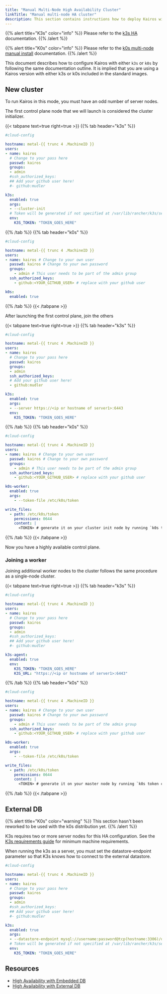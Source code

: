 ```yaml
---
title: "Manual Multi-Node High Availability Cluster"
linkTitle: "Manual multi-node HA cluster"
description: This section contains instructions how to deploy Kairos with a High Available control-plane for K3s 
---
```


{{% alert title="K3s" color="info" %}}
Please refer to the [k3s HA](https://docs.k3s.io/installation/ha-embedded) documentation. 
{{% /alert %}}

{{% alert title="K0s" color="info" %}}
Please refer to the [k0s multi-node manual install](https://docs.k0sproject.io/stable/k0s-multi-node/) documentation.
{{% /alert %}}

This document describes how to configure Kairos with either `k3s` or `k0s` by following the same documentation outline. It is implied that you are using a Kairos version with either k3s or k0s included in the standard images.

## New cluster

To run Kairos in this mode, you must have an odd number of server nodes.

The first control plane node that we will launch is considered the cluster initializer.

{{< tabpane text=true right=true  >}}
{{% tab header="k3s" %}}
```yaml
#cloud-config

hostname: metal-{{ trunc 4 .MachineID }}
users:
- name: kairos
  # Change to your pass here
  passwd: kairos
  groups:
  - admin
  #ssh_authorized_keys:
  ## Add your github user here!
  #- github:mudler

k3s:
  enabled: true
  args:
  - --cluster-init
  # Token will be generated if not specified at /var/lib/rancher/k3s/server/node-token
  env:
    K3S_TOKEN: "TOKEN_GOES_HERE"
```
{{% /tab %}}
{{% tab header="k0s" %}}
```yaml
#cloud-config

hostname: metal-{{ trunc 4 .MachineID }}
users:
- name: kairos # Change to your own user
  passwd: kairos # Change to your own password
  groups:
    - admin # This user needs to be part of the admin group
  ssh_authorized_keys:
    - github:<YOUR_GITHUB_USER> # replace with your github user

k0s:
  enabled: true
```
{{% /tab %}}
{{< /tabpane >}}

After launching the first control plane, join the others

{{< tabpane text=true right=true  >}}
{{% tab header="k3s" %}}
```yaml
#cloud-config

hostname: metal-{{ trunc 4 .MachineID }}
users:
- name: kairos
  # Change to your pass here
  passwd: kairos
  groups:
  - admin
  ssh_authorized_keys:
  # Add your github user here!
  - github:mudler

k3s:
  enabled: true
  args:
  - --server https://<ip or hostname of server1>:6443
  env:
    K3S_TOKEN: "TOKEN_GOES_HERE"
```
{{% /tab %}}
{{% tab header="k0s" %}}
```yaml
#cloud-config

hostname: metal-{{ trunc 4 .MachineID }}
users:
- name: kairos # Change to your own user
  passwd: kairos # Change to your own password
  groups:
    - admin # This user needs to be part of the admin group
  ssh_authorized_keys:
    - github:<YOUR_GITHUB_USER> # replace with your github user

k0s-worker:
  enabled: true
  args:
    - --token-file /etc/k0s/token

write_files:
  - path: /etc/k0s/token
    permissions: 0644
    content: |
      <TOKEN> # generate it on your cluster init node by running `k0s token create --role=controller`
```
{{% /tab %}}
{{< /tabpane >}}

Now you have a highly available control plane.

### Joining a worker

Joining additional worker nodes to the cluster follows the same procedure as a single-node cluster.

{{< tabpane text=true right=true  >}}
{{% tab header="k3s" %}}
```yaml
#cloud-config

hostname: metal-{{ trunc 4 .MachineID }}
users:
- name: kairos
  # Change to your pass here
  passwd: kairos
  groups:
  - admin
  #ssh_authorized_keys:
  ## Add your github user here!
  #- github:mudler

k3s-agent:
  enabled: true
  env:
    K3S_TOKEN: "TOKEN_GOES_HERE"
    K3S_URL: "https://<ip or hostname of server1>:6443"
```
{{% /tab %}}
{{% tab header="k0s" %}}
```yaml
#cloud-config

hostname: metal-{{ trunc 4 .MachineID }}
users:
- name: kairos # Change to your own user
  passwd: kairos # Change to your own password
  groups:
    - admin # This user needs to be part of the admin group
  ssh_authorized_keys:
    - github:<YOUR_GITHUB_USER> # replace with your github user

k0s-worker:
  enabled: true
  args:
    - --token-file /etc/k0s/token

write_files:
  - path: /etc/k0s/token
    permissions: 0644
    content: |
      <TOKEN> # generate it on your master node by running `k0s token create --role=worker`
```
{{% /tab %}}
{{< /tabpane >}}

## External DB

{{% alert title="K0s" color="warning" %}}
This section hasn't been reworked to be used with the k0s distribution yet.
{{% /alert %}}

K3s requires two or more server nodes for this HA configuration. See the [K3s requirements guide](https://docs.k3s.io/installation/requirements) for minimum machine requirements.

When running the k3s as a server, you must set the datastore-endpoint parameter so that K3s knows how to connect to the external datastore. 

```yaml
#cloud-config

hostname: metal-{{ trunc 4 .MachineID }}
users:
- name: kairos
  # Change to your pass here
  passwd: kairos
  groups:
  - admin
  #ssh_authorized_keys:
  ## Add your github user here!
  #- github:mudler

k3s:
  enabled: true
  args:
  - --datastore-endpoint mysql://username:password@tcp(hostname:3306)/database-name
  # Token will be generated if not specified at /var/lib/rancher/k3s/server/node-token
  env:
    K3S_TOKEN: "TOKEN_GOES_HERE"
```
## Resources

- [High Availability with Embedded DB](https://docs.k3s.io/installation/ha-embedded)
- [High Availability with External DB](https://docs.k3s.io/installation/ha)
